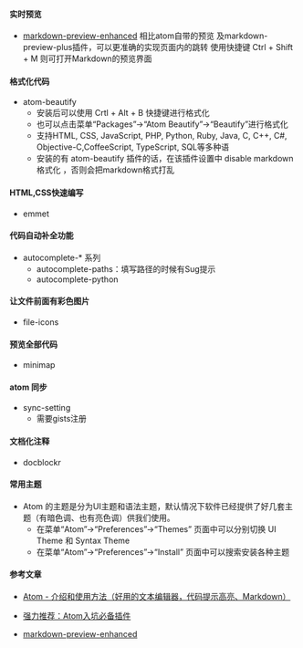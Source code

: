 #### 实时预览
- [markdown-preview-enhanced](http://app.myzaker.com/news/article.php?pk=59951dff1bc8e0187b000015)
  相比atom自带的预览 及markdown-preview-plus插件，可以更准确的实现页面内的跳转
  使用快捷键 Ctrl + Shift + M 则可打开Markdown的预览界面


#### 格式化代码
- atom-beautify
  - 安装后可以使用 Crtl + Alt + B 快捷键进行格式化
  - 也可以点击菜单“Packages”->“Atom Beautify”->“Beautify”进行格式化
  - 支持HTML, CSS, JavaScript, PHP, Python, Ruby, Java, C, C++, C#, Objective-C,CoffeeScript, TypeScript, SQL等多种语
  - 安装的有 atom-beautify 插件的话，在该插件设置中 disable markdown格式化 ，否则会把markdown格式打乱

#### HTML,CSS快速编写
- emmet


#### 代码自动补全功能
- autocomplete-* 系列
  - autocomplete-paths：填写路径的时候有Sug提示
  - autocomplete-python

#### 让文件前面有彩色图片
- file-icons


#### 预览全部代码
- minimap


#### atom 同步
- sync-setting
  - 需要gists注册


#### 文档化注释
- docblockr


#### 常用主题
- Atom 的主题是分为UI主题和语法主题，默认情况下软件已经提供了好几套主题（有暗色调、也有亮色调）供我们使用。
  - 在菜单“Atom”->“Preferences”->“Themes” 页面中可以分别切换 UI Theme 和 Syntax Theme
  - 在菜单“Atom”->“Preferences”->“Install” 页面中可以搜索安装各种主题



#### 参考文章
- [Atom - 介绍和使用方法（好用的文本编辑器，代码提示高亮、Markdown）](https://blog.csdn.net/qq_32340877/article/details/79095610)

- [强力推荐：Atom入坑必备插件](https://blog.csdn.net/m13026178198/article/details/52843849)

- [markdown-preview-enhanced](http://app.myzaker.com/news/article.php?pk=59951dff1bc8e0187b000015)
